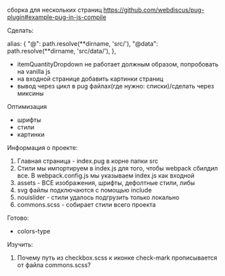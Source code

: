 сборка для нескольких страниц https://github.com/webdiscus/pug-plugin#example-pug-in-js-compile

Сделать:

alias: {
"@": path.resolve(**dirname, 'src/'),
"@data": path.resolve(**dirname, 'src/data/'),
},

- itemQuantityDropdown не работает должным образом, попробовать на vanilla js
- на входной странице добавить картинки страниц
- вывод через цикл в pug файлах(где нужно: списки)/сделать через миксины

Оптимизация

- шрифты
- стили
- картинки

Информация о проекте:

1. Главная страница - index.pug в корне папки src
2. Стили мы импортируем в index.js для того, чтобы webpack сбилдил все. В webpack.config.js мы указываем index.js как входной
3. assets - ВСЕ изображения, шрифты, дефолтные стили, либы
4. svg файлы подключаются с помощью include
5. nouislider - стили удалось подгрузить только локально
6. commons.scss - собирает стили всего проекта

Готово:

- colors-type

Изучить:

1. Почему путь из checkbox.scss к иконке check-mark прописывается от файла commons.scss?
